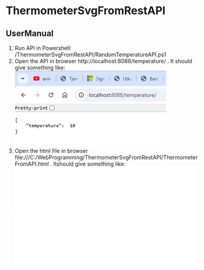 # ThermometerSvgFromRestAPI

## UserManual

1. Run API in Powershell: /ThermometerSvgFromRestAPI/RandomTemperatureAPI.ps1
2. Open the API in browser http://localhost:8088/temperature/ . It should give something like:
![API in Browser](/images/APIInBrowser.png)
4. Open the html file in browser file:///C:/WebProgramming/ThermometerSvgFromRestAPI/ThermometerFromAPI.html . Itshould give something like:
![API in Browser](/images/ThermometerInBrowser.png)
